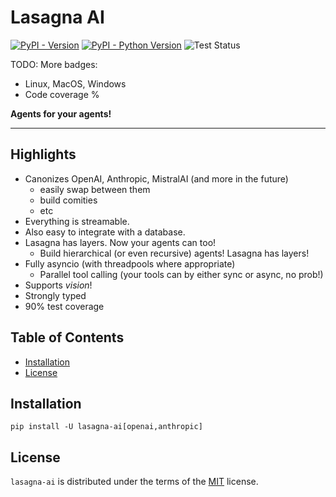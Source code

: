 # Lasagna AI

[![PyPI - Version](https://img.shields.io/pypi/v/lasagna-ai.svg)](https://pypi.org/project/lasagna-ai)
[![PyPI - Python Version](https://img.shields.io/pypi/pyversions/lasagna-ai.svg)](https://pypi.org/project/lasagna-ai)
![Test Status](https://github.com/Rhobota/lasagna-ai/workflows/Test%20Matrix/badge.svg)

TODO: More badges:
 - Linux, MacOS, Windows
 - Code coverage %

**Agents for your agents!**

-----

## Highlights

- Canonizes OpenAI, Anthropic, MistralAI (and more in the future)
   - easily swap between them
   - build comities
   - etc
- Everything is streamable.
- Also easy to integrate with a database.
- Lasagna has layers. Now your agents can too!
   - Build hierarchical (or even recursive) agents! Lasagna has layers!
- Fully asyncio (with threadpools where appropriate)
   - Parallel tool calling (your tools can by either sync or async, no prob!)
- Supports _vision_!
- Strongly typed
- 90% test coverage

## Table of Contents

- [Installation](#installation)
- [License](#license)

## Installation

```console
pip install -U lasagna-ai[openai,anthropic]
```

## License

`lasagna-ai` is distributed under the terms of the [MIT](https://spdx.org/licenses/MIT.html) license.
